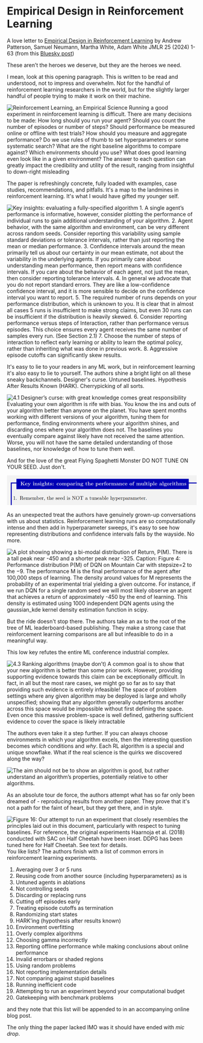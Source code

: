 # Empirical Design in Reinforcement Learning

A love letter to
[Empirical Design in Reinforcement Learning](arxiv.org/pdf/2304.01315) 
by Andrew Patterson, Samuel Neumann, Martha White, Adam White 
JMLR 25 (2024) 1-63 
(from this [Bluesky post](https://bsky.app/profile/brohrer.bsky.social/post/3lbmmmelles2t))

These aren’t the heroes we deserve, but they are the heroes we need.

I mean, look at this opening paragraph. This is written to be read and understood, not to impress and overwhelm. Not for the handful of reinforcement learning researchers in the world, but for the slightly larger handful of people trying to make it work on their machine.


![Reinforcement Learning, an Empirical Science
Running a good experiment in reinforcement learning is difficult. There are many decisions
to be made: How long should you run your agent? Should you count the number of episodes
or number of steps? Should performance be measured online or offline with test trials?
How should you measure and aggregate performance? Do we use rules of thumb to set
hyperparameters or some systematic search? What are the right baseline algorithms to
compare against? Which environments should you use? What does good learning even look
like in a given environment? The answer to each question can greatly impact the credibility
and utility of the result, ranging from insightful to down-right misleading](
https://raw.githubusercontent.com/brohrer/blog_images/refs/heads/main/empirical_rl/img_a.png
"Opening paragraph from the paper")

The paper is refreshingly concrete, fully loaded with examples, case studies, recommendations, and pitfalls. It's a map to the landmines in reinforcement learning. It's what I would have gifted my younger self.


![Key insights: evaluating a fully-specified algorithm 1. A single agent’s performance is informative, however, consider plotting the performance of individual runs to gain additional understanding of your algorithm.  2. Agent behavior, with the same algorithm and environment, can be very different across random seeds. Consider reporting this variability using sample standard deviations or tolerance intervals, rather than just reporting the mean or median performance.  3. Confidence intervals around the mean primarily tell us about our certainty in our mean estimate, not about the variability in the underlying agents. If you primarily care about understanding mean performance, then report means with confidence intervals.  If you care about the behavior of each agent, not just the mean, then consider reporting tolerance intervals.  4. In general we advocate that you do not report standard errors. They are like a low-confidence confidence interval, and it is more sensible to decide on the confidence interval you want to report.  5. The required number of runs depends on your performance distribution, which is unknown to you. It is clear that in almost all cases 5 runs is insufficient to make strong claims, but even 30 runs can be insufficient if the distribution is heavily skewed.  6. Consider reporting performance versus steps of Interaction, rather than performance versus episodes. This choice ensures every agent receives the same number of samples every run. (See Section 2.1) 7. Choose the number of steps of interaction to reflect early learning or ability to learn the optimal policy, rather than inheriting what was done in previous work.  8. Aggressive episode cutoffs can significantly skew results.](
https://raw.githubusercontent.com/brohrer/blog_images/refs/heads/main/empirical_rl/img_b.png)

It's easy to lie to your readers in any ML work, but in reinforcement learning it's also easy to lie to yourself. The authors shine a bright light on all these sneaky backchannels. Designer's curse. Untuned baselines. Hypothesis After Results Known (HARK). Cherrypicking of all sorts.

![4.1 Designer’s curse: with great knowledge comes great responsibility
Evaluating your own algorithm is rife with bias. You know the ins and outs of your algorithm
better than anyone on the planet. You have spent months working with different versions of
your algorithm, tuning them for performance, finding environments where your algorithm
shines, and discarding ones where your algorithm does not. The baselines you eventually
compare against likely have not received the same attention. Worse, you will not have the
same detailed understanding of those baselines, nor knowledge of how to tune them well.](
https://raw.githubusercontent.com/brohrer/blog_images/refs/heads/main/empirical_rl/img_c.png)

And for the love of the great Flying Spaghetti Monster DO NOT TUNE ON YOUR SEED. Just don't.

![Remember, the seed is NOT a tuneable hyperparameter.](
https://raw.githubusercontent.com/brohrer/blog_images/refs/heads/main/empirical_rl/img_d.png)

As an unexpected treat the authors have genuinely grown-up conversations with us about statistics. Reinforcement learning runs are so computationally intense and then add in hyperparameter sweeps, it's easy to see how representing distributions and confidence intervals falls by the wayside.
No more.

![A plot showing showing a bi-modal distribution of Return, P(M). There is a tall peak near -450 and a shorter peak near -325. 
Caption:
Figure 4: Performance distribution P(M) of DQN on Mountain Car
with stepsize=2 to the −9. The performance M is the final performance of the agent after 100,000 steps of learning. The density around values
for M represents the probability of an experimental trial yielding a
given outcome. For instance, if we run DQN for a single random
seed we will most likely observe an agent that achieves a return of
approximately -450 by the end of learning. This density is estimated
using 1000 independent DQN agents using the gaussian_kde kernel
density estimation function in scipy.](
https://raw.githubusercontent.com/brohrer/blog_images/refs/heads/main/empirical_rl/img_e.png
)

But the ride doesn't stop there. The authors take an ax to the root of the tree of ML leaderboard-based publishing. They make a strong case that reinforcement learning comparisons are all but infeasible to do in a meaningful way.

This low key refutes the entire ML conference industrial complex.

![4.3 Ranking algorithms (maybe don’t)
A common goal is to show that your new algorithm is better than some prior work. However,
providing supporting evidence towards this claim can be exceptionally difficult. In fact,
in all but the most rare cases, we might go so far as to say that providing such evidence
is entirely infeasible! The space of problem settings where any given algorithm may be
deployed is large and wholly unspecified; showing that any algorithm generally outperforms
another across this space would be impossible without first defining the space. Even once
this massive problem-space is well defined, gathering sufficient evidence to cover the space is
likely intractable](
https://raw.githubusercontent.com/brohrer/blog_images/refs/heads/main/empirical_rl/img_f.png)

The authors even take it a step further. If you can always choose environments in which your algorithm excels, then the interesting question becomes *which* conditions and *why*. 
Each RL algorithm is a special and unique snowflake. What if the real science is the quirks we discovered along the way?

![The aim should not be to show an
algorithm is good, but rather understand an algorithm’s properties, potentially
relative to other algorithms.](
https://raw.githubusercontent.com/brohrer/blog_images/refs/heads/main/empirical_rl/img_g.png)

As an absolute tour de force, the authors attempt what has so far only been dreamed of - reproducing results from another paper. They prove that it's not a path for the faint of heart, but they get there, and in style.

![Figure 16: Our attempt to run an experiment that closely resembles the principles laid out
in this document, particularly with respect to tuning baselines. For reference, the original
experiments Haarnoja et al. (2018) conducted with SAC on Half Cheetah have been inset.
DDPG has been tuned here for Half Cheetah. See text for details.](
https://raw.githubusercontent.com/brohrer/blog_images/refs/heads/main/empirical_rl/img_h.png)
You like lists? The authors finish with a list of common errors in reinforcement learning experiments.

1. Averaging over 3 or 5 runs
2. Reusing code from another source (including hyperparameters) as is
3. Untuned agents in ablations
4. Not controlling seeds
5. Discarding or replacing runs
6. Cutting off episodes early
7. Treating episode cutoffs as termination
8. Randomizing start states
9. HARK’ing (hypothesis after results known)
10. Environment overfitting
11. Overly complex algorithms
12. Choosing gamma incorrectly
13. Reporting offline performance while making conclusions about online performance
14. Invalid errorbars or shaded regions
15. Using random problems
16. Not reporting implementation details
17. Not comparing against stupid baselines
18. Running inefficient code
19. Attempting to run an experiment beyond your computational budget
20. Gatekeeping with benchmark problems
 
and they note that this list will be appended to in an accompanying online blog post.

The only thing the paper lacked IMO was it should have ended with *mic drop*.

